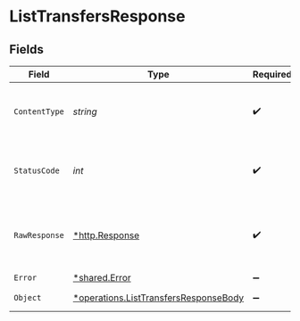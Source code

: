 # ListTransfersResponse


## Fields

| Field                                                                                                | Type                                                                                                 | Required                                                                                             | Description                                                                                          |
| ---------------------------------------------------------------------------------------------------- | ---------------------------------------------------------------------------------------------------- | ---------------------------------------------------------------------------------------------------- | ---------------------------------------------------------------------------------------------------- |
| `ContentType`                                                                                        | *string*                                                                                             | :heavy_check_mark:                                                                                   | HTTP response content type for this operation                                                        |
| `StatusCode`                                                                                         | *int*                                                                                                | :heavy_check_mark:                                                                                   | HTTP response status code for this operation                                                         |
| `RawResponse`                                                                                        | [*http.Response](https://pkg.go.dev/net/http#Response)                                               | :heavy_check_mark:                                                                                   | Raw HTTP response; suitable for custom response parsing                                              |
| `Error`                                                                                              | [*shared.Error](../../../pkg/models/shared/error.md)                                                 | :heavy_minus_sign:                                                                                   | Error                                                                                                |
| `Object`                                                                                             | [*operations.ListTransfersResponseBody](../../../pkg/models/operations/listtransfersresponsebody.md) | :heavy_minus_sign:                                                                                   | Successful operation                                                                                 |